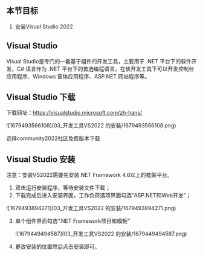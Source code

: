 ## 本节目标

1. 安装Visual Studio 2022

## Visual Studio 
Visual Studio是专门的一套基于组件的开发工具，主要用于 .NET 平台下的软件开发，C# 语言作为 .NET 平台下的首选编程语言，在该开发工具下可以开发控制台应用程序、Windows 窗体应用程序、ASP.NET 网站程序等。


## Visual Studio 下载

下载网址：https://visualstudio.microsoft.com/zh-hans/

![1679493566108](03_开发工具VS2022 的安装/1679493566108.png)

选择community2022社区免费版本下载

## Visual Studio 安装

注意：安装VS2022需要先安装.NET Framework 4.6以上的框架平台。

1. 双击运行安装程序，等待安装文件下载；
2. 下载完成后进入安装界面，工作负荷选项界面勾选“ASP.NET和Web开发”；

![1679493894271](03_开发工具VS2022 的安装/1679493894271.png)

3. 单个组件界面勾选“.NET Framework项目和模板”

   ![1679449494587](03_开发工具VS2022 的安装/1679449494587.png)

4. 更改安装的位置然后点击安装即可。



